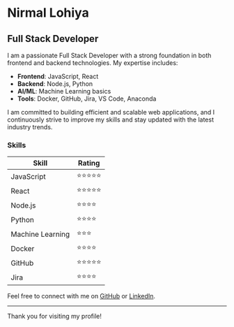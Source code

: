 # Nirmal Lohiya

## Full Stack Developer

I am a passionate Full Stack Developer with a strong foundation in both frontend and backend technologies. My expertise includes:

- **Frontend**: JavaScript, React
- **Backend**: Node.js, Python
- **AI/ML**: Machine Learning basics
- **Tools**: Docker, GitHub, Jira, VS Code, Anaconda

I am committed to building efficient and scalable web applications, and I continuously strive to improve my skills and stay updated with the latest industry trends.

### Skills

| Skill             | Rating |
|-------------------|--------|
| JavaScript        | ⭐⭐⭐⭐⭐  |
| React             | ⭐⭐⭐⭐⭐  |
| Node.js           | ⭐⭐⭐⭐   |
| Python            | ⭐⭐⭐⭐   |
| Machine Learning  | ⭐⭐⭐    |
| Docker            | ⭐⭐⭐⭐   |
| GitHub            | ⭐⭐⭐⭐⭐  |
| Jira              | ⭐⭐⭐⭐   |

Feel free to connect with me on [GitHub](https://github.com/nirmallohiya) or [LinkedIn](https://www.linkedin.com/in/nirmallohiya/).

---

Thank you for visiting my profile!